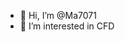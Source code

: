 - 👋 Hi, I’m @Ma7071
- 👀 I’m interested in CFD

<!---
Ma7071/Ma7071 is a ✨ special ✨ repository because its `README.md` (this file) appears on your GitHub profile.
You can click the Preview link to take a look at your changes.
--->
